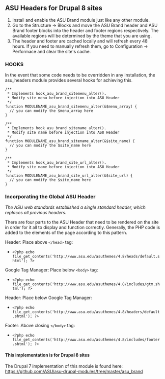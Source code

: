 ## ASU Headers for Drupal 8 sites

1. Install and enable the ASU Brand module just like any other module.
2. Go to the Structure -> Blocks and move the ASU Brand header and ASU Brand
   footer blocks into the header and footer regions respectively. The available
   regions will be determined by the theme that you are using.
3. The header and footer are cached locally and will refresh every 48 hours. If
   you need to manually refresh them, go to Configuration -> Performace and
   clear the site's cache.

### HOOKS
In the event that some code needs to be overridden in any installation, the asu_headers module provides several hooks for achieving this.
```{
/**
 * Implements hook_asu_brand_sitemenu_alter().
 * Modify site menu before injection into ASU Header
 */
function MODULENAME_asu_brand_sitemenu_alter(&$menu_array) {
  // you can modify the $menu_array here
}

/**
 * Implements hook_asu_brand_sitename_alter().
 * Modify site name before injection into ASU Header
 */
function MODULENAME_asu_brand_sitename_alter(&$site_name) {
  // you can modify the $site_name here
}

/**
 * Implements hook_asu_brand_site_url_alter().
 * Modify site name before injection into ASU Header
 */
function MODULENAME_asu_brand_site_url_alter(&$site_url) {
  // you can modify the $site_name here
}
```

### Incorporating the Global ASU Header

*The ASU web standards established a single standard header, which replaces all previous headers.*

There are four parts to the ASU Header that need to be rendered on the site in order for it all to display and function correctly. 
Generally, the PHP code is added to the elements of the page according to this pattern.

Header: Place above `</head>` tag:
 * `<?php echo file_get_contents('http://www.asu.edu/asuthemes/4.8/heads/default.shtml'); ?>`

Google Tag Manager: Place below `<body>` tag:
 * `<?php echo file_get_contents('http://www.asu.edu/asuthemes/4.8/includes/gtm.shtml'); ?>`

Header: Place below Google Tag Manager:
 * `<?php echo file_get_contents('http://www.asu.edu/asuthemes/4.8/headers/default.shtml'); ?>`

Footer: Above closing `</body>` tag:
 * `<?php echo file_get_contents('http://www.asu.edu/asuthemes/4.8/includes/footer.shtml'); ?>`


#### This implementation is for Drupal 8 sites

The Drupal 7 implementation of this module is found here: https://github.com/ASU/asu-drupal-modules/tree/master/asu_brand
